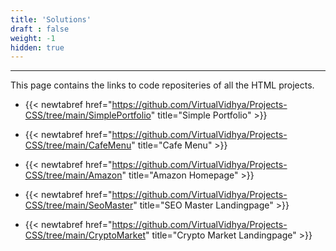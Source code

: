 ```yaml
---
title: 'Solutions'
draft : false
weight: -1
hidden: true
---
```


---

This page contains the links to code repositeries of all the HTML projects.

- {{< newtabref  href="https://github.com/VirtualVidhya/Projects-CSS/tree/main/SimplePortfolio" title="Simple Portfolio" >}}

- {{< newtabref  href="https://github.com/VirtualVidhya/Projects-CSS/tree/main/CafeMenu" title="Cafe Menu" >}}

- {{< newtabref  href="https://github.com/VirtualVidhya/Projects-CSS/tree/main/Amazon" title="Amazon Homepage" >}}

- {{< newtabref  href="https://github.com/VirtualVidhya/Projects-CSS/tree/main/SeoMaster" title="SEO Master Landingpage" >}}

- {{< newtabref  href="https://github.com/VirtualVidhya/Projects-CSS/tree/main/CryptoMarket" title="Crypto Market Landingpage" >}}